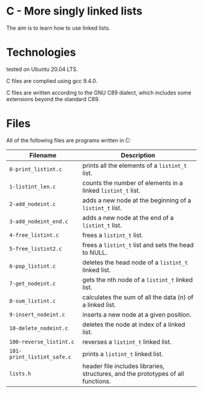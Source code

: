 # C - More singly linked lists

The aim is to learn how to use linked lists.

# Technologies

tested on Ubuntu 20.04 LTS.

C files are complied using gcc 9.4.0.

C files are written according to the GNU C89 dialect, which includes some extensions beyond the standard C89.

# Files

All of the following files are programs written in C:

| Filename                   | Description
| -------------------------- | -------------------------------------------------------------------------------------------------- 
| `0-print_listint.c`        | prints all the elements of a `listint_t` list.
| `1-listint_len.c`          | counts the number of elements in a linked `listint_t` list.
| `2-add_nodeint.c`          | adds a new node at the beginning of a `listint_t` list.
| `3-add_nodeint_end.c`      | adds a new node at the end of a `listint_t` list.
| `4-free_listint.c`         | frees a `listint_t` list.
| `5-free_listint2.c`        | frees a `listint_t` list and sets the head to NULL.
| `6-pop_listint.c`          | deletes the head node of a `listint_t` linked list.
| `7-get_nodeint.c`          | gets the nth node of a `listint_t` linked list.
| `8-sum_listint.c`          | calculates the sum of all the data (n) of a linked list.
| `9-insert_nodeint.c`       | inserts a new node at a given position.
| `10-delete_nodeint.c`      | deletes the node at index of a linked list.
| `100-reverse_listint.c`    | reverses a `listint_t` linked list.
| `101-print_listint_safe.c` | prints a `listint_t` linked list.
| `lists.h`	             | header file includes libraries, structures, and the prototypes of all functions.
